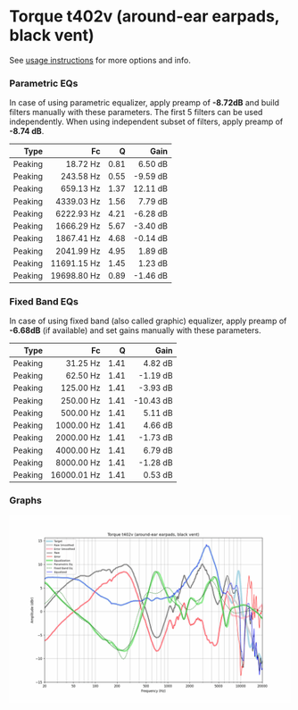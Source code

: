 # Torque t402v (around-ear earpads, black vent)
See [usage instructions](https://github.com/jaakkopasanen/AutoEq#usage) for more options and info.

### Parametric EQs
In case of using parametric equalizer, apply preamp of **-8.72dB** and build filters manually
with these parameters. The first 5 filters can be used independently.
When using independent subset of filters, apply preamp of **-8.74 dB**.

| Type    | Fc          |    Q | Gain     |
|--------:|------------:|-----:|---------:|
| Peaking | 18.72 Hz    | 0.81 | 6.50 dB  |
| Peaking | 243.58 Hz   | 0.55 | -9.59 dB |
| Peaking | 659.13 Hz   | 1.37 | 12.11 dB |
| Peaking | 4339.03 Hz  | 1.56 | 7.79 dB  |
| Peaking | 6222.93 Hz  | 4.21 | -6.28 dB |
| Peaking | 1666.29 Hz  | 5.67 | -3.40 dB |
| Peaking | 1867.41 Hz  | 4.68 | -0.14 dB |
| Peaking | 2041.99 Hz  | 4.95 | 1.89 dB  |
| Peaking | 11691.15 Hz | 1.45 | 1.23 dB  |
| Peaking | 19698.80 Hz | 0.89 | -1.46 dB |

### Fixed Band EQs
In case of using fixed band (also called graphic) equalizer, apply preamp of **-6.68dB**
(if available) and set gains manually with these parameters.

| Type    | Fc          |    Q | Gain      |
|--------:|------------:|-----:|----------:|
| Peaking | 31.25 Hz    | 1.41 | 4.82 dB   |
| Peaking | 62.50 Hz    | 1.41 | -1.19 dB  |
| Peaking | 125.00 Hz   | 1.41 | -3.93 dB  |
| Peaking | 250.00 Hz   | 1.41 | -10.43 dB |
| Peaking | 500.00 Hz   | 1.41 | 5.11 dB   |
| Peaking | 1000.00 Hz  | 1.41 | 4.66 dB   |
| Peaking | 2000.00 Hz  | 1.41 | -1.73 dB  |
| Peaking | 4000.00 Hz  | 1.41 | 6.79 dB   |
| Peaking | 8000.00 Hz  | 1.41 | -1.28 dB  |
| Peaking | 16000.01 Hz | 1.41 | 0.53 dB   |

### Graphs
![](./Torque%20t402v%20(around-ear%20earpads,%20black%20vent).png)